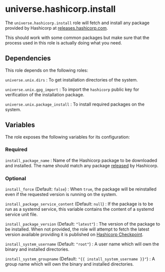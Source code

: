 <!-- roles/install/README.md
  -- =======================
  --
  -- Copying
  -- -------
  --
  -- Copyright (c) 2023 universe.hashicorp authors and contributors.
  --
  -- This file is part of the *universe.hashicorp* project.
  --
  -- *universe.hashicorp* is a free software project. You can redistribute it
  -- and/or modify it following the terms of the MIT License.
  --
  -- This software project is distributed *as is*, WITHOUT WARRANTY OF ANY KIND;
  -- including but not limited to the WARRANTIES OF MERCHANTABILITY, FITNESS FOR
  -- A PARTICULAR PURPOSE and NONINFRINGEMENT.
  --
  -- You should have received a copy of the MIT License along with
  -- *universe.hashicorp*. If not, see <http://opensource.org/licenses/MIT>.
  -->

universe.hashicorp.install
==========================

The `universe.hashicorp.install` role will fetch and install any package
provided by Hashicorp at [releases.hashicorp.com](
https://releases.hashicorp.com/).

This should work with some common packages but make sure that the process used
in this role is actually doing what you need.

Dependencies
------------

This role depends on the following roles:

`universe.unix.dirs`
: To get installation directories of the system.

`universe.unix.gpg_import`
: To import the `hashicorp` public key for verification of the installation
package.

`universe.unix.package_install`
: To install required packages on the system.

Variables
---------

The role exposes the following variables for its configuration:

### Required

`install_package_name`
: Name of the Hashicorp package to be downloaded and installed. The name should
match any package [released](https://releases.hashicorp.com/) by
Hashicorp.

### Optional

`install_force` (Default: `false`)
: When `true`, the package will be reinstalled even if the requested version is
running on the system.

`install_package_service_content` (Default: `null`)
: If the package is to be run as a systemd service, this variable contains the
content of a systemd service unit file.

`install_package_version` (Default: `"latest"`)
: The version of the package to be installed. When not provided, the role will
attempt to fetch the latest version available providing it is published on
[Hashicorp Checkpoint](https://checkpoint.hashicorp.com/).

`install_system_username` (Default: `"root"`)
: A user name which will own the binary and installed directories.

`install_system_groupname` (Default: `"{{ install_system_username }}"`)
: A group name which will own the binary and installed directories.
